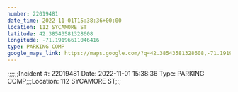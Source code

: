 ```yaml
---
number: 22019481
date_time: 2022-11-01T15:38:36+00:00
location: 112 SYCAMORE ST
latitude: 42.38543581328608
longitude: -71.19196611046416
type: PARKING COMP
google_maps_link: https://maps.google.com/?q=42.38543581328608,-71.19196611046416
---
```


;;;;;;Incident #: 22019481  Date: 2022-11-01 15:38:36   Type: PARKING COMP;;;Location: 112 SYCAMORE ST;;;
